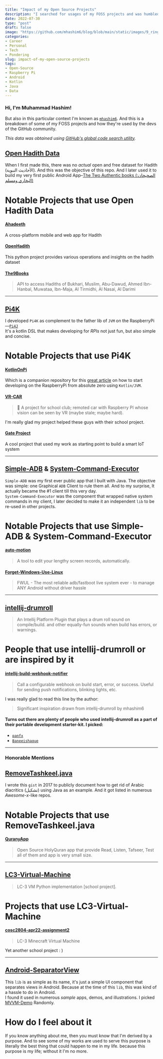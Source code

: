 ```yaml
---
title: "Impact of my Open Source Projects"
description: "I searched for usages of my FOSS projects and was humbled by the results"
date: 2022-07-30
type: "post"
draft: false
image: "https://github.com/mhashim6/blog/blob/main/static/images/9_rings/foss_wordcloud.png?raw=true"
categories:
- Career
- Personal
- Tech
- Pondering
slug: impact-of-my-open-source-projects
tags: 
- Open-Source
- Raspberry Pi
- Android
- Kotlin
- Java
- Data
---
```


### Hi, I'm Muhammad Hashim!
But also in this particular context I'm known as [`mhashim6`](https://github.com/mhashim6). And this is a breakdown of some of my FOSS projects and how they're used by the devs of the GitHub community.

_This data was obtained using [GitHub's global code search utility](https://github.com/search?p=2&q=mhashim6.&type=Code)._

## [Open Hadith Data](https://github.com/mhashim6/Open-Hadith-Data)
When I first made this, there was no _actual_ open and free dataset for Hadith (الأحاديث النبوية). And this was the objective of this repo. And I later used it to build my very first public Android App–[The Two Authentic books (الصحيحان: البخاري ومسلم)](https://play.google.com/store/apps/details?id=mhashim6.android.thetwoauthentics&hl=en)

# Notable Projects that use __Open Hadith Data__

#### [Ahadeeth](https://github.com/MuwaffaqImam/ahadeeth)
A cross-platform mobile and web app for Hadith

#### [OpenHadith](https://github.com/tarekeldeeb/OpenHadith)
This python project provides various operations and insights on the hadith dataset

#### [The9Books](https://github.com/mghanii/The9Books)
> API to access Hadiths of Bukhari, Muslim, Abu-Dawud, Ahmed Ibn-Hanbal, Muwataa, Ibn-Maja, Al Tirmidhi, Al Nasai, Al Darimi

---
## [Pi4K](https://github.com/mhashim6/Pi4K)
I developed `Pi4K` as complement to the father lib of `JVM` on the RaspberryPi—[`Pi4J`](https://www.pi4j.com) \
It's a kotlin DSL that makes developing for _RPIs_ not just fun, but also simple and concise.

# Notable Projects that use __Pi4K__

#### [KotlinOnPi](https://github.com/pete32/KotlinOnPi)
Which is a companion repository for this [great article](https://pete32.medium.com/kotlin-or-java-on-a-raspberry-pi-de092d318df9) on how to start developing on the RaspberryPi from absolute zero using `Kotlin/JVM`.

#### [VR-CAR](https://github.com/lhwdev/project-vrcar)
> 🚗 A project for school club; remoted car with Raspberry PI whose vision can be seen by VR (maybe stale; maybe hard).

I'm really glad my project helped these guys with their school project.

#### [Gate Project](https://github.com/Zelgius0880/GateProject)
A cool project that used my work as starting point to build a smart IoT system

---

## [Simple-ADB](https://github.com/mhashim6/Simple-ADB) & [System-Command-Executor](https://github.com/mhashim6/Commander)
`Simple-ADB` was my first ever public app that I built with Java. The objective was simple: one Graphical `ADB` Client to rule them all. And to my surprise, It actually became the #1 client till this very day. \
`System-Command-Executor` was the component that wrapped native system commands in my client, I later decided to make it an independent `lib` to be re-used in other projects.

# Notable Projects that use __Simple-ADB__ & __System-Command-Executor__

#### [auto-motion](https://github.com/teamxenox/auto-motion)
> A tool to edit your lengthy screen records, automatically.

#### [Forget-Windows-Use-Linux](https://github.com/Carbon-Fusion/build_fwul)
> FWUL - The most reliable adb/fastboot live system ever - to manage ANY Android without driver hassle
---
## [intellij-drumroll](https://github.com/mhashim6/intellij-drumroll)
> An Intellij Platform Plugin that plays a drum roll sound on compile/build. and other equally-fun sounds when build has errors, or warnings.

# People that use __intellij-drumroll__ or are inspired by it

#### [intellij-build-webhook-notifier](https://github.com/hbmartin/intellij-build-webhook-notifier)
> Call a configurable webhook on build start, error, or success. Useful for sending push notifications, blinking lights, etc.

I was really glad to read this line by the author:
> Significant inspiration drawn from intellij-drumroll by mhashim6

#### Turns out there are plenty of people who used __intellij-drumroll__ as a part of their portable development starter-kit. I picked:
- [`panfx`](https://github.com/panfx/ideaSetting)
- [`Baneeishaque`](https://github.com/Baneeishaque/gp-vnc-pcman-zsh-as-gh-chrome-idea-pycharm-conda3-hb-scrcpy-r-lfs-zilla-gram-matlab-mysql-phpstorm)

---

### Honorable Mentions

## [RemoveTashkeel.java](https://gist.github.com/mhashim6/7d96f7ea274c9eb7e509798a332d78ac)
I wrote this `gist` in 2017 to publicly document how to get rid of Arabic diacritics (تشكيل) using Java as an example. And it got listed in numerous _Awesome-x_-like repos.

# Notable Projects that use __RemoveTashkeel.java__

#### [QuranyApp](https://github.com/MahmoudMabrok/QuranyApp)
> Open Source HolyQuran app that provide Read, Listen, Tafseer, Test all of them and app is very small size.
---
## [LC3-Virtual-Machine](https://github.com/mhashim6/LC3-Virtual-Machine)
> LC-3 VM Python implementation [school project].

# Projects that use __LC3-Virtual-Machine__

#### [cosc2804-apr22-assignment2](https://github.com/mchldann/cosc2804-apr22-assignment2)
> LC-3 Minecraft Virtual Machine

Yet another school project : )

---

## [Android-SeparatorView](https://github.com/mhashim6/Android-SeparatorView)
This `lib` is as simple as its name, it's just a simple UI component that separates views in Android. Because at the time of this `lib`, this was kind of a hassle to do in Android. \
I found it used in numerous _sample_ apps, demos, and illustrations. I picked [MVVM-Demo](https://github.com/MeteorStart/MVVM-Demo) Randomly.


# How do I feel about it
If you know anything about me, then you must know that I'm derived by a purpose. And to see some of my works are used to serve this purpose is literally the best thing that could happen to me in my life. because this purpose is my life; without it I'm no more.